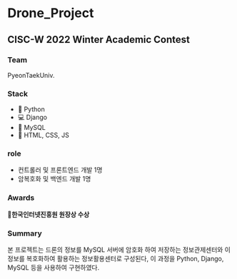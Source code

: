# Drone_Project
## CISC-W 2022 Winter Academic Contest

### Team
PyeonTaekUniv.

### Stack
* 🥀 Python
* 💻 Django
* 🎢 MySQL
* 🔧 HTML, CSS, JS

### role
* 컨트롤러 및 프론트엔드 개발 1명
* 암복호화 및 백엔드 개발 1명 

### Awards
🥉**한국인터넷진흥원 원장상 수상**

### Summary
 본 프로젝트는 드론의 정보를 MySQL 서버에 암호화 하여 저장하는 정보관제센터와 이 정보를 복호화하여 활용하는 정보활용센터로 구성된다,
 이 과정을 Python, Django, MySQL 등을 사용하여 구현하였다.
 
 
